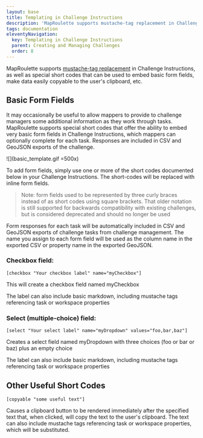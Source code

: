 ```yaml
---
layout: base
title: Templating in Challenge Instructions
description: 'MapRoulette supports mustache-tag replacement in Challenge Instructions, as well as short codes that can be used to embed basic form fields, make data easily copyable to the user clipboard, etc.'
tags: documentation
eleventyNavigation:
  key: Templating in Challenge Instructions
  parent: Creating and Managing Challenges
  order: 8
---
```


MapRoulette supports [mustache-tag replacement](/documentation/mustache-tag-replacement/) in Challenge Instructions, as well as special short codes that can be used to embed basic form fields, make data easily copyable to the user's clipboard, etc.

## Basic Form Fields
It may occasionally be useful to allow mappers to provide to challenge managers some additional information as they work through tasks. MapRoulette supports special short codes that offer the ability to embed very basic form fields in Challenge Instructions, which mappers can optionally complete for each task. Responses are included in CSV and GeoJSON exports of the challenge.

![](basic_template.gif =500x)

To add form fields, simply use one or more of the short codes documented below in your Challenge Instructions. The short-codes will be replaced with inline form fields.

> Note: form fields used to be represented by three curly braces instead of as short codes using square brackets. That older notation is still supported for backwards compatibility with existing challenges, but is considered deprecated and should no longer be used

Form responses for each task will be automatically included in CSV and GeoJSON exports of challenge tasks from challenge management. The name you assign to each form field will be used as the column name in the exported CSV or property name in the exported GeoJSON.

### Checkbox field:

```
[checkbox "Your checkbox label" name="myCheckbox"]
```

This will create a checkbox field named myCheckbox

The label can also include basic markdown, including mustache tags referencing task or workspace properties

### Select (multiple-choice) field:

```
[select "Your select label" name="myDropdown" values="foo,bar,baz"]
```

Creates a select field named myDropdown with three choices (foo or bar or baz) plus an empty choice

The label can also include basic markdown, including mustache tags referencing task or workspace properties


## Other Useful Short Codes

```
[copyable "some useful text"]
```

Causes a clipboard button to be rendered immediately after the specified text that, when clicked, will copy the text to the user's clipboard. The text can also include mustache tags referencing task or workspace properties, which will be substituted.
